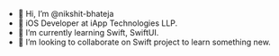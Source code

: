 - 👋 Hi, I’m @nikshit-bhateja
- 👀 iOS Developer at iApp Technologies LLP.
- 🌱 I’m currently learning Swift, SwiftUI.
- 💞️ I’m looking to collaborate on Swift project to learn something new.

<!---
nikshit-bhateja/nikshit-bhateja is a ✨ special ✨ repository because its `README.md` (this file) appears on your GitHub profile.
You can click the Preview link to take a look at your changes.
--->
